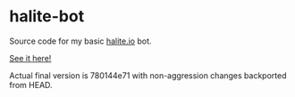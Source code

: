 # halite-bot
Source code for my basic [halite.io](https://halite.io) bot. 

[See it here!](https://halite.io/user.php?userID=2714)

Actual final version is 780144e71 with non-aggression changes backported from HEAD. 
